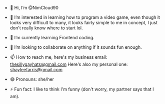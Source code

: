 - 👋 Hi, I’m @NimCloud90
- 👀 I’m interested in learning how to program a video game, even though it looks very difficult to many, it looks fairly simple to me in concept, I just don't really know where to start lol.
- 🌱 I’m currently learning Frontend coding.
- 💞️ I’m looking to collaborate on anything if it sounds fun enough.
- 📫 How to reach me, here's my business email: thesillygayhats@gmail.com
Here's also my personal one: shayleefarris@gmail.com

- 😄 Pronouns: she/her
- ⚡ Fun fact: I like to think I'm funny (don't worry, my partner says that I am).

<!---
NimCloud90/NimCloud90 is a ✨ special ✨ repository because its `README.md` (this file) appears on your GitHub profile.
You can click the Preview link to take a look at your changes.
--->
